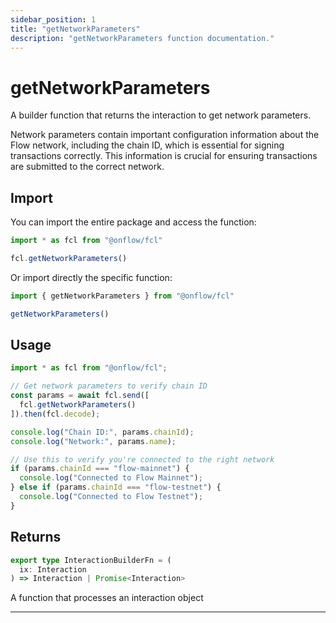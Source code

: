 ```yaml
---
sidebar_position: 1
title: "getNetworkParameters"
description: "getNetworkParameters function documentation."
---
```


<!-- THIS DOCUMENT IS AUTO-GENERATED FROM [onflow/fcl/../sdk/src/build/build-get-network-parameters.ts](https://github.com/onflow/fcl-js/tree/master/packages/fcl/../sdk/src/build/build-get-network-parameters.ts). DO NOT EDIT MANUALLY -->

# getNetworkParameters

A builder function that returns the interaction to get network parameters.

Network parameters contain important configuration information about the Flow network,
including the chain ID, which is essential for signing transactions correctly.
This information is crucial for ensuring transactions are submitted to the correct network.

## Import

You can import the entire package and access the function:

```typescript
import * as fcl from "@onflow/fcl"

fcl.getNetworkParameters()
```

Or import directly the specific function:

```typescript
import { getNetworkParameters } from "@onflow/fcl"

getNetworkParameters()
```

## Usage

```typescript
import * as fcl from "@onflow/fcl";

// Get network parameters to verify chain ID
const params = await fcl.send([
  fcl.getNetworkParameters()
]).then(fcl.decode);

console.log("Chain ID:", params.chainId);
console.log("Network:", params.name);

// Use this to verify you're connected to the right network
if (params.chainId === "flow-mainnet") {
  console.log("Connected to Flow Mainnet");
} else if (params.chainId === "flow-testnet") {
  console.log("Connected to Flow Testnet");
}
```


## Returns

```typescript
export type InteractionBuilderFn = (
  ix: Interaction
) => Interaction | Promise<Interaction>
```


A function that processes an interaction object

---